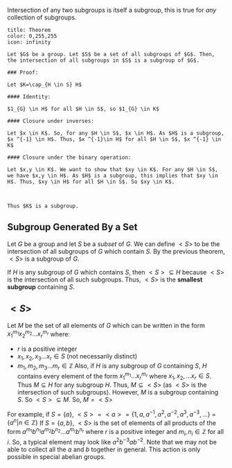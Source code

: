 Intersection of any two subgroups is itself a subgroup, this is true for *any* collection of subgroups.

```ad-note
title: Theorem
color: 0,255,255
icon: infinity

Let $G$ be a group. Let $S$ be a set of all subgroups of $G$. Then, the intersection of all subgroups in $S$ is a subgroup of $G$.

### Proof:

Let $K=\cap_{H \in S} H$

#### Identity: 

$1_{G} \in H$ for all $H \in S$, so $1_{G} \in K$

#### Closure under inverses:

Let $x \in K$. So, for any $H \in S$, $x \in H$. As $H$ is a subgroup, $x ^{-1} \in H$. Thus, $x ^{-1}\in H$ for all $H \in S$, $x ^{-1} \in K$

#### Closure under the binary operation:

Let $x,y \in K$. We want to show that $xy \in K$. For any $H \in S$, we have $x,y \in H$. As $H$ is a subgroup, this implies that $xy \in H$. Thus, $xy \in H$ for all $H \in S$. So $xy \in K$.



Thus $K$ is a subgroup.
```

## Subgroup Generated By a Set

Let $G$ be  a group and let $S$ be a *subset* of $G$. We can define $<S>$ to be the intersection of all subgroups of $G$ which contain $S$. By the previous theorem, $<S>$ is a subgroup of $G$.

If $H$ is any subgroup of $G$ which contains $S$, then $<S> \subseteq H$ because $<S>$ is the intersection of all such subgroups.
Thus, $<S>$ is the **smallest subgroup** containing $S$.

## $<S>$

Let $M$ be the set of all elements of $G$ which can be written in the form $x_{1}^{m_{1}}x_{2}^{m_{2}}\dots x_{r}^{m_{r}}$ where:
- $r$ is a positive integer
- $x_{1},x_{2},x_{3}\dots x_{r} \in S$ (not necessarily distinct)
- $m_{1},m_{2},m_{3}\dots m_{r} \in \mathbb{Z}$
Also, if $H$ is any subgroup of $G$ containing $S$, $H$ contains every element of the form $x_{1}^{m_{1}}\dots x_{r}^{m_{r}}$ where $x_{1},x_{2},\dots x_{r} \in S$. Thus $M\subseteq H$ for any subgroup $H$.
Thus, $M \subseteq <S>$ (as $<S>$ is the intersection of such subgroups).
However, $M$ is a subgroup containing $S$. So $<S>\subseteq M$. So, $M= <S>$

For example, if $S=\{ a \}$,
$<S>= <a> =\{ 1,a,a ^{-1},a^{2},a^{-2},a^{3},a^{-3},\dots \}$
				=$\{ a^{n} | n \in \mathbb{Z} \}$
If $S= \{ a,b \}$, $<S>$ is the set of elements of all products of the form $a^{m_{1}}b^{n_{1}}a^{m_{2}}b^{n_{2}}\dots a^{m_{r}}b^{n_{r}}$ where $r$ is a positive integer and $m_{i},n_{i} \in \mathbb{Z}$ for all $i$.
So, a typical element may look like $a^{2}b^{-3}ab^{-2}$.
Note that we may not be able to collect all the $a$ and $b$ together in general. This action is only possible in special abelian groups.